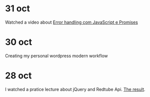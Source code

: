 # 31 oct
Watched a video about [Error handling com JavaScript e Promises](https://www.youtube.com/watch?v=ZgWyha2d6iY)

# 30 oct
Creating my personal wordpress modern workflow

# 28 oct
I watched a pratice lecture about jQuery and Redtube Api. [The result](https://github.com/ogilvieira/netcoders-redtubeapi).
